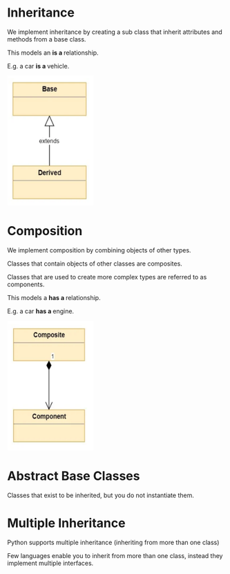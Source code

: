 # Inheritance

We implement inheritance by creating a sub class that inherit attributes and methods from a base class.

This models an <strong> is a </strong> relationship.

E.g. a car <strong> is a </strong> vehicle.

<img src="img/Inheritance.png" width="200" height ="300">

# Composition
We implement composition by combining objects of other types.

Classes that contain objects of other classes are composites.

Classes that are used to create more complex types are referred to as components.

This models a <strong> has a </strong> relationship.

E.g. a car <strong> has a </strong> engine.

<img src="img/Composition.png" width="200" height ="300">

# Abstract Base Classes
Classes that exist to be inherited, but you do not instantiate them.



# Multiple Inheritance
Python supports multiple inheritance (inheriting from more than one class)

Few languages enable you to inherit from more than one class, instead they implement multiple interfaces.



